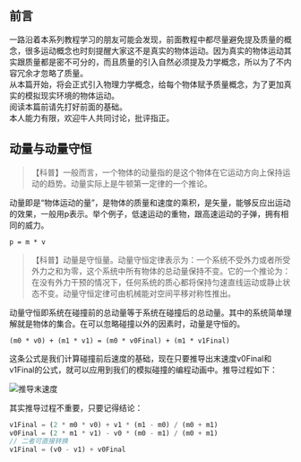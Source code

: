 ## 前言
一路沿着本系列教程学习的朋友可能会发现，前面教程中都尽量避免提及质量的概念，很多运动概念也时刻提醒大家这不是真实的物体运动。因为真实的物体运动其实跟质量都是密不可分的，而且质量的引入自然必须提及力学概念，所以为了不内容冗余才忽略了质量。  
从本篇开始，将会正式引入物理力学概念，给每个物体赋予质量概念，为了更加真实的模拟现实环境的物体运动。  
阅读本篇前请先打好前面的基础。  
本人能力有限，欢迎牛人共同讨论，批评指正。

## 动量与动量守恒

> 【科普】一般而言，一个物体的动量指的是这个物体在它运动方向上保持运动的趋势。动量实际上是牛顿第一定律的一个推论。

动量即是“物体运动的量”，是物体的质量和速度的乘积，是矢量，能够反应出运动的效果，一般用p表示。举个例子，低速运动的重物，跟高速运动的子弹，拥有相同的威力。  

```
p = m * v
```

> 【科普】动量是守恒量。动量守恒定律表示为：一个系统不受外力或者所受外力之和为零，这个系统中所有物体的总动量保持不变。它的一个推论为：在没有外力干预的情况下，任何系统的质心都将保持匀速直线运动或静止状态不变。动量守恒定律可由机械能对空间平移对称性推出。

动量守恒即系统在碰撞前的总动量等于系统在碰撞后的总动量。其中的系统简单理解就是物体的集合。在可以忽略碰撞以外的因素时，动量是守恒的。  

```
(m0 * v0) + (m1 * v1) = (m0 * v0Final) + (m1 * v1Final)
```

这条公式是我们计算碰撞前后速度的基础，现在只要推导出末速度v0Final和v1Final的公式，就可以应用到我们的模拟碰撞的编程动画中。推导过程如下：

![推导末速度][1]

其实推导过程不重要，只要记得结论：  

```javascript
v1Final = (2 * m0 * v0) + v1 * (m1 - m0) / (m0 + m1)
v0Final = (2 * m1 * v1) - v0 * (m0 - m1) / (m0 + m1)
// 二者可直接转换
v1Final = (v0 - v1) + v0Final
```
[1]: https://nimokuri.github.io/myBlog-backup/assets/【30分钟学完】canvas动画|游戏基础(7)：动量守恒与多物体碰撞/1.png
